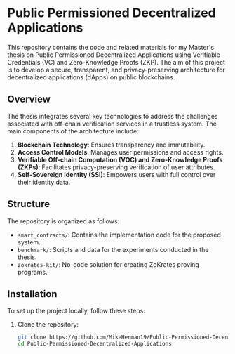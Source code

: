 # Public Permissioned Decentralized Applications

This repository contains the code and related materials for my Master's thesis on Public Permissioned Decentralized Applications using Verifiable Credentials (VC) and Zero-Knowledge Proofs (ZKP). The aim of this project is to develop a secure, transparent, and privacy-preserving architecture for decentralized applications (dApps) on public blockchains.

## Overview

The thesis integrates several key technologies to address the challenges associated with off-chain verification services in a trustless system. The main components of the architecture include:

1. **Blockchain Technology**: Ensures transparency and immutability.
2. **Access Control Models**: Manages user permissions and access rights.
3. **Verifiable Off-chain Computation (VOC) and Zero-Knowledge Proofs (ZKPs)**: Facilitates privacy-preserving verification of user attributes.
4. **Self-Sovereign Identity (SSI)**: Empowers users with full control over their identity data.

## Structure

The repository is organized as follows:

- `smart_contracts/`: Contains the implementation code for the proposed system.
- `benchmark/`: Scripts and data for the experiments conducted in the thesis.
- `zokrates-kit/`: No-code solution for creating ZoKrates proving programs.

## Installation

To set up the project locally, follow these steps:

1. Clone the repository:
   ```bash
   git clone https://github.com/MikeHerman19/Public-Permissioned-Decentralized-Applications.git
   cd Public-Permissioned-Decentralized-Applications
